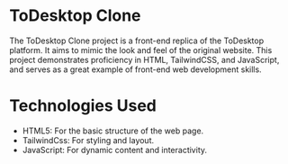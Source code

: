 # ToDesktop Clone
The ToDesktop Clone project is a front-end replica of the ToDesktop platform. It aims to mimic the look and feel of the original website. This project demonstrates proficiency in HTML, TailwindCSS, and JavaScript, and serves as a great example of front-end web development skills.
# Technologies Used
<ul>
  <li>
    HTML5: For the basic structure of the web page.
  </li>
  <li>
    TailwindCss: For styling and layout.
  </li>
  <li>
JavaScript: For dynamic content and interactivity.
  </li>
</ul>
